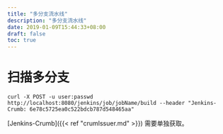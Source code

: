 ```yaml
---
title: "多分支流水线"
description: "多分支流水线"
date: 2019-01-09T15:44:33+08:00
draft: false
toc: true
---
```


# 扫描多分支

`curl -X POST -u user:passwd http://localhost:8080/jenkins/job/jobName/build --header "Jenkins-Crumb: 6e78c5725ea0c522bdcb787d548465aa"`

[Jenkins-Crumb]({{< ref "crumIssuer.md" >}}) 需要单独获取。